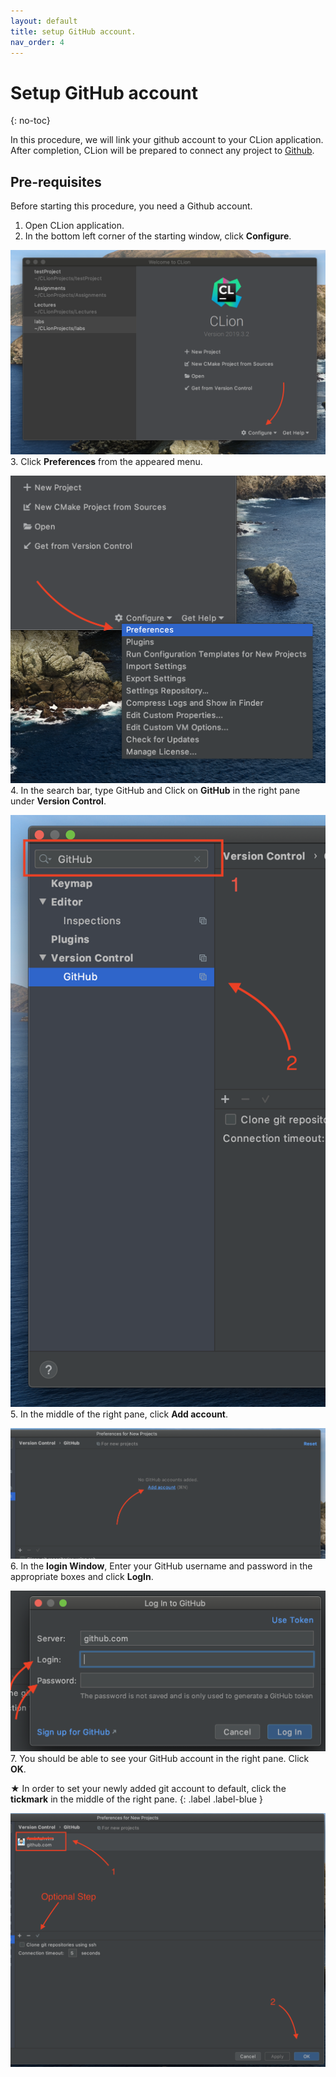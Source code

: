 ```yaml
---
layout: default
title: setup GitHub account.
nav_order: 4
---
```


# Setup GitHub account
{: no-toc}

In this procedure, we will link your github account to your CLion application. After completion, CLion will be prepared to connect any project to [Github](https://github.com/).

## Pre-requisites

Before starting this procedure, you need a Github account.

1. Open CLion application.
2. In the bottom left corner of the starting window, click **Configure**.

  ![image-name](https://github.com/AmirAshvins/how-to-use-CLion/blob/gh-pages/assets/images/proc3-image1.png?raw=true "alt text here")
3. Click **Preferences** from the appeared menu.

  ![image-name](https://github.com/AmirAshvins/how-to-use-CLion/blob/gh-pages/assets/images/proc3-image2.png?raw=true "alt text here")
4. In the search bar, type GitHub and Click on **GitHub** in the right pane under **Version Control**.

  ![image-name](https://github.com/AmirAshvins/how-to-use-CLion/blob/gh-pages/assets/images/proc3-image3.png?raw=true "alt text here")  
5. In the middle of the right pane, click **Add account**.

  ![image-name](https://github.com/AmirAshvins/how-to-use-CLion/blob/gh-pages/assets/images/proc3-image4.png?raw=true "alt text here") 
6. In the **login Window**, Enter your GitHub username and password in the appropriate boxes and click **LogIn**.

  ![image-name](https://github.com/AmirAshvins/how-to-use-CLion/blob/gh-pages/assets/images/proc3-image5.png?raw=true "alt text here")
7. You should be able to see your GitHub account in the right pane. Click **OK**.
  
  ★ In order to set your newly added git account to default, click the **tickmark** in the middle of the right pane.
  {: .label .label-blue }

  ![image-name](https://github.com/AmirAshvins/how-to-use-CLion/blob/gh-pages/assets/images/proc3-image6.png?raw=true "alt text here")
